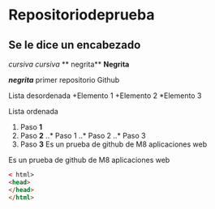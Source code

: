 # Repositoriodeprueba
## Se le dice un encabezado
*cursiva* _cursiva_
** negrita** __Negrita__

**_negrita_**
primer repositorio Github

Lista desordenada
+Elemento 1 
+Elemento 2
*Elemento 3 

Lista ordenada 
1. Paso **1** 
2. Paso **2** 
..* Paso 1
..* Paso 2
..* Paso 3
3. Paso **3**
Es un prueba de github de M8 aplicaciones web

Es un prueba de github de M8 aplicaciones web

``` html
< html>
<head>
</head>
</html>
```
